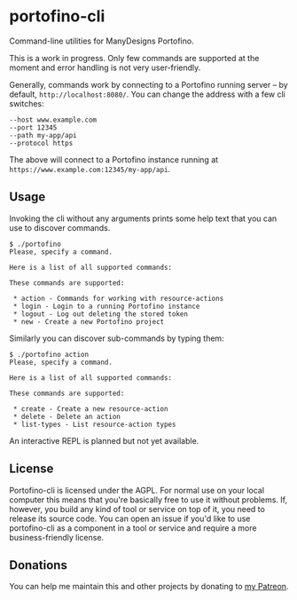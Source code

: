 # portofino-cli
Command-line utilities for ManyDesigns Portofino.

This is a work in progress. Only few commands are supported at the moment and error handling is not very user-friendly.

Generally, commands work by connecting to a Portofino running server – by default, `http://localhost:8080/`. You can change the address with a few cli switches:
```
--host www.example.com
--port 12345
--path my-app/api
--protocol https
```
The above will connect to a Portofino instance running at `https://www.example.com:12345/my-app/api`.

## Usage
Invoking the cli without any arguments prints some help text that you can use to discover commands.
```
$ ./portofino
Please, specify a command.

Here is a list of all supported commands:

These commands are supported:

 * action - Commands for working with resource-actions
 * login - Login to a running Portofino instance
 * logout - Log out deleting the stored token
 * new - Create a new Portofino project
 ```
 
Similarly you can discover sub-commands by typing them:
```
$ ./portofino action
Please, specify a command.

Here is a list of all supported commands:

These commands are supported:

 * create - Create a new resource-action
 * delete - Delete an action
 * list-types - List resource-action types
 ```

An interactive REPL is planned but not yet available.
 
## License
 
Portofino-cli is licensed under the AGPL. For normal use on your local computer this means that you're basically free to use it without problems. If, however, you build any kind of tool or service on top of it, you need to release its source code.
You can open an issue if you'd like to use portofino-cli as a component in a tool or service and require a more business-friendly license.
 
## Donations

You can help me maintain this and other projects by donating to [my Patreon](https://www.patreon.com/alessiostalla).
